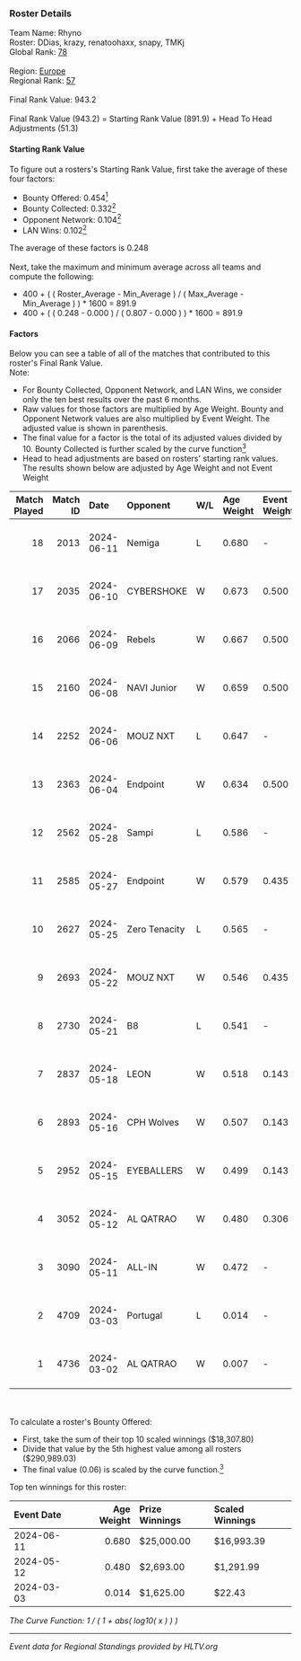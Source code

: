 ### Roster Details<br />
Team Name: Rhyno<br />
Roster: DDias, krazy, renatoohaxx, snapy, TMKj<br />
Global Rank: [78](../../standings_global_2024_08_28.md)<br />
<br />
Region: [Europe]( ../../standings_europe_2024_08_28.md)<br />
Regional Rank: [57]( ../../standings_europe_2024_08_28.md)<br />
<br />
Final Rank Value:  943.2<br />
<br />
Final Rank Value (943.2) = Starting Rank Value (891.9) + Head To Head Adjustments (51.3)<br />

#### Starting Rank Value<br />
To figure out a rosters's Starting Rank Value, first take the average of these four factors:<br />
- Bounty Offered: 0.454[<sup>1</sup>](#table2)
- Bounty Collected: 0.332[<sup>2</sup>](#table1)
- Opponent Network: 0.104[<sup>2</sup>](#table1)
- LAN Wins: 0.102[<sup>2</sup>](#table1)

The average of these factors is 0.248<br />
<br />
Next, take the maximum and minimum average across all teams and compute the following:<br />
- 400 + ( ( Roster_Average - Min_Average ) / ( Max_Average - Min_Average ) ) * 1600 = 891.9
- 400 + ( ( 0.248 - 0.000 ) / ( 0.807 - 0.000 ) ) * 1600 = 891.9


#### Factors<br />
Below you can see a table of all of the matches that contributed to this roster's Final Rank Value.<br />
Note:<br />

- For Bounty Collected, Opponent Network, and LAN Wins, we consider only the ten best results over the past 6 months.
- Raw values for those factors are multiplied by Age Weight. Bounty and Opponent Network values are also multiplied by Event Weight. The adjusted value is shown in parenthesis.
- The final value for a factor is the total of its adjusted values divided by 10. Bounty Collected is further scaled by the curve function[<sup>3</sup>](#curveFunction)
- Head to head adjustments are based on rosters' starting rank values. The results shown below are adjusted by Age Weight and not Event Weight
<span id="table1"></span><br />


| Match Played | Match ID | Date       | Opponent      | W/L | Age Weight | Event Weight | Bounty Collected | Opponent Network | LAN Wins  | H2H Adj. | Roster                                 |
| -: | -: | :- | :- | :- | :- | :- | :- | :- | :- | -: | :- |
|           18 |     2013 | 2024-06-11 | Nemiga        | L   | 0.680      | -            | -                | -                | -         |    -4.63 | DDias, krazy, renatoohaxx, snapy, TMKj |
|           17 |     2035 | 2024-06-10 | CYBERSHOKE    | W   | 0.673      | 0.500        | 0.042 (0.014)    | 0.547 (0.184)    | 0 (0.000) |     9.87 | DDias, krazy, renatoohaxx, snapy, TMKj |
|           16 |     2066 | 2024-06-09 | Rebels        | W   | 0.667      | 0.500        | 0.034 (0.011)    | 0.640 (0.213)    | 0 (0.000) |    12.02 | DDias, krazy, renatoohaxx, snapy, TMKj |
|           15 |     2160 | 2024-06-08 | NAVI Junior   | W   | 0.659      | 0.500        | 0.002 (0.001)    | 0.079 (0.026)    | 0 (0.000) |     4.92 | DDias, krazy, renatoohaxx, snapy, TMKj |
|           14 |     2252 | 2024-06-06 | MOUZ NXT      | L   | 0.647      | -            | -                | -                | -         |    -6.17 | DDias, krazy, renatoohaxx, snapy, TMKj |
|           13 |     2363 | 2024-06-04 | Endpoint      | W   | 0.634      | 0.500        | 0.069 (0.022)    | 0.600 (0.190)    | 0 (0.000) |    11.93 | DDias, krazy, renatoohaxx, snapy, TMKj |
|           12 |     2562 | 2024-05-28 | Sampi         | L   | 0.586      | -            | -                | -                | -         |    -9.88 | DDias, krazy, renatoohaxx, snapy, TMKj |
|           11 |     2585 | 2024-05-27 | Endpoint      | W   | 0.579      | 0.435        | 0.069 (0.017)    | 0.600 (0.151)    | 0 (0.000) |    11.23 | DDias, krazy, renatoohaxx, snapy, TMKj |
|           10 |     2627 | 2024-05-25 | Zero Tenacity | L   | 0.565      | -            | -                | -                | -         |    -5.24 | DDias, krazy, renatoohaxx, snapy, TMKj |
|            9 |     2693 | 2024-05-22 | MOUZ NXT      | W   | 0.546      | 0.435        | 0.131 (0.031)    | 0.840 (0.199)    | 0 (0.000) |    10.85 | DDias, krazy, renatoohaxx, snapy, TMKj |
|            8 |     2730 | 2024-05-21 | B8            | L   | 0.541      | -            | -                | -                | -         |    -4.41 | DDias, krazy, renatoohaxx, snapy, TMKj |
|            7 |     2837 | 2024-05-18 | LEON          | W   | 0.518      | 0.143        | 0.006 (0.000)    | 0.090 (0.007)    | 0 (0.000) |     3.48 | DDias, krazy, renatoohaxx, snapy, TMKj |
|            6 |     2893 | 2024-05-16 | CPH Wolves    | W   | 0.507      | 0.143        | 0.003 (0.000)    | 0.440 (0.032)    | -         |     5.44 | DDias, krazy, renatoohaxx, snapy, TMKj |
|            5 |     2952 | 2024-05-15 | EYEBALLERS    | W   | 0.499      | 0.143        | 0.004 (0.000)    | 0.553 (0.039)    | -         |     7.38 | DDias, krazy, renatoohaxx, snapy, TMKj |
|            4 |     3052 | 2024-05-12 | AL QATRAO     | W   | 0.480      | 0.306        | 0.003 (0.000)    | 0.017 (0.003)    | 1 (0.480) |     3.15 | DDias, krazy, renatoohaxx, snapy, TMKj |
|            3 |     3090 | 2024-05-11 | ALL-IN        | W   | 0.472      | -            | -                | -                | 1 (0.472) |     1.66 | DDias, krazy, renatoohaxx, snapy, TMKj |
|            2 |     4709 | 2024-03-03 | Portugal      | L   | 0.014      | -            | -                | -                | -         |    -0.35 | DDias, krazy, renatoohaxx, snapy, TMKj |
|            1 |     4736 | 2024-03-02 | AL QATRAO     | W   | 0.007      | -            | -                | -                | 1 (0.007) |     0.04 | DDias, krazy, renatoohaxx, snapy, TMKj |

<br />
<span id="table2"></span><br />
To calculate a roster's Bounty Offered:<br />

- First, take the sum of their top 10 scaled winnings ($18,307.80)
- Divide that value by the 5th highest value among all rosters ($290,989.03)
- The final value (0.06) is scaled by the curve function.[<sup>3</sup>](#curveFunction)

Top ten winnings for this roster:<br />

| Event Date | Age Weight | Prize Winnings | Scaled Winnings |
| :- | -: | :- | :- |
| 2024-06-11 |      0.680 | $25,000.00     | $16,993.39      |
| 2024-05-12 |      0.480 | $2,693.00      | $1,291.99       |
| 2024-03-03 |      0.014 | $1,625.00      | $22.43          |


<span id="curveFunction"></span>_The Curve Function: 1 / ( 1 + abs( log10( x ) ) )_<br />

---
_Event data for Regional Standings provided by HLTV.org_<br />
